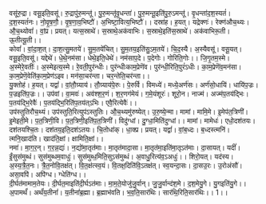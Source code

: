 

  
वसू॑रु॒द्रा। वसू॒इति॒वसू॑। रु॒द्रापु॑रु॒मन्तू॑। पु॒रु॒मन्तू॑वृ॒धन्ता॑। पु॒रु॒मन्तू॒इति॑पु॒रु॒ऽमन्तू॑। वृ॒धन्ता॑द॒श॒स्यतं॑। द॒श॒स्यतं॑नः। नो॒वृ॒ष॒णौ॒। वृ॒ष॒णा॒व॒भिष्टौ॑। अ॒भिष्टा॒वित्य॒भिष्टौ॑।। दस्रा॑ह। ह॒यत्। यद्रेक्णः॑। रेक्ण॑औच॒थ्यः। औ॒च॒थ्योवां॑। वां॒प्र। प्रयत्। यत्स॒स्राथे॑। स॒स्राथे॒अक॑वाभिः। स॒स्राथे॒इति॑स॒स्राथे॑। अक॑वाभिरू॒ती। ऊ॒तीत्यू॒ती।।  
कोवां॑। वां॒दा॒श॒त्। दा॒श॒त्सु॒मतये॑। सु॒म॒तये॑चित्। सु॒म॒तय॒इति॑सु॒ऽम॒तये॑। चि॒द॒स्यै। अ॒स्यैवसू॑। वसू॒यत्। वसू॒इति॒वसू॑। यद्देथे॑। धे॒थे॒नम॑सा। धेथे॒इति॒धेथे॑। नम॑साप॒दे। प॒देगोः। गोरिति॒गोः।। जि॒गृ॒तम॒स्मे। अ॒स्मेरे॒वतीः॑। अ॒स्मेइत्य॒स्मे। रे॒वती॒पुर॑न्धीः। पुर॑न्धीःकाम॒प्रेणॆ॑व। पुर॑न्धी॒रिति॒पुरं॑ऽधीः। का॒म॒प्रेणॆ॑व॒मन॑सा। का॒म॒प्रेणॆ॒वेति॑का॒म॒प्रेण॑ऽइव। मन॑सा॒चर॑न्ता। चर॒न्तेति॒चर॑न्ता।।  
यु॒क्तोह॑। ह॒यत्। यद्वां॑। वां॒तौ॒ग्र्याय॑। तौ॒ग्र्याय॑पे॒रुः। पे॒रुर्वि। विमध्ये॑। मध्ये॒अर्ण॑सः। अर्ण॑सो॒धायि॑। धायि॑प॒ज्रः। प॒ज्रइति॑प॒ज्रः।। उप॑वां। वा॒मवः॑। अव॑श्श॒र॒णं। श॒र॒णग॑मेयं। ग॒मे॒यंशूरः॑। शूरो॒न। नाज्म॑। अज्म॑प॒तय॑द्भिः। प॒तय॑द्भि॒रेवैः॑। प॒तय॑द्भि॒रिति॑प॒तय॑त्ऽभिः। एवै॒रित्येवैः॑।।  
उप॑स्तुतिरौच॒थ्यं। उप॑स्तुति॒रित्युप॑ऽस्तुतिः। औ॒च॒थ्यमु॑रुष्येत्। उ॒रु॒ष्ये॒न्मा। मामां। मामि॒मे। इ॒मेप॑त॒त्रिणी॑। इ॒मेइती॒मे। प॒त॒त्रिणी॒वि। प॒त॒त्रिणी॒इति॑प॒त॒त्रिणी॑। विदु॑ग्धां। दु॒ग्धा॒मिति॑दुग्धां।। मामां। मामेधः॑। एधो॒दश॑तयः। दश॑तयश्चि॒तः। दश॑तय॒इति॒दश॑ऽतयः। चि॒तोधा॑क्। धा॒क्प्र। प्रयत्। यद्वां॑। वां॒ब॒ध्दः। ब॒ध्दस्त्मनि॑। त्मनि॒खाद॑ति। खाद॑ति॒क्षां। क्षामिति॒क्षां।।  
नमा॑। मा॒ग॒र॒न्। ग॒र॒न्न॒द्यः॑। न॒द्यो॑मा॒तृत॑माः। मा॒तृत॑मादा॒सा। मा॒तृत॑मा॒इति॑मा॒तृऽत॑माः। दा॒सायत्। यदीं॑। ईं॒सुस॑मुब्धं। सुस॑मुब्धम॒वाधुः॑। सुस॑मुब्ध॒मिति॒सुऽस॑मुब्धं। अ॒वाधु॒रित्य॑व॒ऽअधुः॑।। शिरो॒यत्। यद॑स्य। अ॒स्य॒त्रै॒त॒नः। त्रै॒त॒नोवि॒तक्ष॑त्। वि॒त॒क्ष॑त्स्व॒यं। वि॒तक्ष॒दिति॑वि॒ऽतक्ष॑त्। स्व॒यन्दा॒सः। दा॒सउ॒रः। उ॒रोअंसौ॑। असा॒वपि॑। अपि॑ग्ध। ग्धेति॑ग्ध।।  
दी॒र्घत॑मामाम॒तेयः। दी॒र्घत॒माइति॑दी॒र्घऽत॑माः। मा॒म॒ते॒योजु॑जु॒र्वान्। जु॒जु॒र्वान्द॑श॒मे। द॒श॒मेयु॒गे। यु॒गइति॑यु॒गे।। अ॒पामर्थं॑। अर्थं॑य॒तीनां॑। य॒तीनां॑ब्र॒ह्मा। ब्र॒ह्माभ॑वति। भ॒व॒ति॒सार॑थिः। सार॑थि॒रिति॒सार॑थिः।। 1।।  
